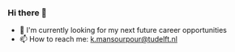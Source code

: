 ### Hi there 👋
 

- 🔭 I'm currently looking for my next future career opportunities
- 📫 How to reach me: k.mansourpour@tudelft.nl

